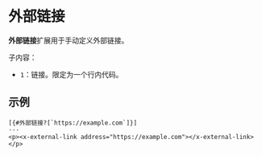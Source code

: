 # 外部链接

**外部链接**扩展用于手动定义外部链接。

子内容：

- `1`：链接。限定为一个行内代码。

## 示例

```example
[{#外部链接?[`https://example.com`]}]
···
<p><x-external-link address="https://example.com"></x-external-link></p>
```
